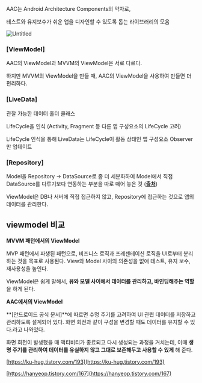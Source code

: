AAC는 Android Architecture Components의 약자로,

테스트와 유지보수가 쉬운 앱을 디자인할 수 있도록 돕는 라이브러리의 모음

![Untitled](https://s3-us-west-2.amazonaws.com/secure.notion-static.com/9eb8e2f5-3ee3-4800-a152-718ddfef5b1f/Untitled.png)

### **[ViewModel]**

AAC의 ViewModel과 MVVM의 ViewModel은 서로 다르다.

하지만 MVVM의 ViewModel을 만들 때, AAC의 ViewModel을 사용하여 만들면 더 편리하다.



### **[LiveData]**

관찰 가능한 데이터 홀더 클래스

LifeCycle을 인식 (Activity, Fragment 등 다른 앱 구성요소의 LifeCycle 고려)

LifeCycle 인식을 통해 LiveData는 LifeCycle이 활동 상태인 앱 구성요소 Observer만 업데이트

### **[Repository]**

Model을 Repository -> DataSource로 좀 더 세분화하여 Model에서 직접 DataSource를 다루기보다 연동하는 부분을 따로 떼어 놓은 것 (**[출처](https://dunchi.tistory.com/96)**)

ViewModel은 DB나 서버에 직접 접근하지 않고, Repository에 접근하는 것으로 앱의 데이터를 관리한다.

## viewmodel 비교

**MVVM 패턴에서의 ViewModel**

MVP 패턴에서 파생된 패턴으로, 비즈니스 로직과 프레젠테이션 로직을 UI로부터 분리하는 것을 목표로 사용된다. View와 Model 사이의 의존성을 없애 테스트, 유지 보수, 재사용성을 높인다.

ViewModel은 쉽게 말해서, **뷰와 모델 사이에서 데이터를 관리하고, 바인딩해주는 역할**을 하게 된다.

**AAC에서의 ViewModel**

**[안드로이드 공식 문서]**에 따르면 수명 주기를 고려하여 UI 관련 데이터를 저장하고 관리하도록 설계되어 있다. 화면 회전과 같이 구성을 변경할 때도 데이터를 유지할 수 있다.라고 나와있다.

화면 회전이 발생했을 때 액티비티가 종료되고 다시 생성되는 과정을 거치는데, 이때 **생명 주기를 관리하여 데이터를 유실하지 않고 그대로 보존해두고 사용할 수 있게** 해 준다.

[https://ku-hug.tistory.com/193](https://ku-hug.tistory.com/193)

[https://hanyeop.tistory.com/167](https://hanyeop.tistory.com/167)
